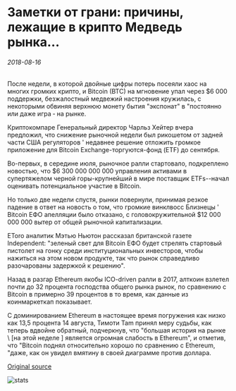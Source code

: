 # Заметки от грани: причины, лежащие в крипто Медведь рынка...

###### 2018-08-16

После недели, в которой двойные цифры потерь посеяли хаос на многих громких крипто, и Bitcoin (BTC) на мгновение упал через $6 000 поддержки, безжалостный медвежий настроения кружилась, с некоторыми обвиняя верхнюю монету бытия "экспонат" в "постоянно или даже игра ‐ на рынке.

Криптокомпаре Генеральный директор Чарльз Хейтер вчера предложил, что снижение рыночной недели был рикошетом от задней части США регуляторов ' недавнее решение отложить громкое приложение для Bitcoin Exchange-торгуются-фонд (ETF) до сентября.

Во-первых, в середине июля, рыночное ралли стартовало, подкреплено новостью, что $6 300 000 000 000 управления активами в супертяжелом черной горы-крупнейший в мире поставщик ETFs--начал оценивать потенциальное участие в Bitcoin.

Но только две недели спустя, рынки повернули, принимая резкое падение в ответ на новость о том, что громкие винклвосс Близнецы ' Bitcoin ЕФО апелляции было отказано, с головокружительной $12 000 000 000 вытер от общей рыночной капитализации.

EToro аналитик Мэтью Ньютон рассказал британской газете Independent: "зеленый свет для Bitcoin ЕФО будет стрелять стартовый пистолет на гонку среди институциональных инвесторов, чтобы нажиться на этом новом продукте, так что рынок справедливо разочарованы задержкой к решению".

Назад в разгар Ethereum якобы ICO-driven ралли в 2017, алткоин взлетел почти до 32 процента господства общего рынка рынок, по сравнению с Bitcoin в примерно 39 процентов в то время, как данные из коинмаркеткап показывает.

С доминированием Ethereum в настоящее время погружения как низко как 13,5 процента 14 августа, Тимоти Tam принял меру судьбы, как теперь вдвойне обратный, подчеркнув, что "большая история на рынке \ [на этой неделе \] является огромная слабость в Ethereum", и отметив, что "Bitcoin поднял относительно хорошо по сравнению с Ethereum, "даже, как он увидел вмятину в своей диаграмме против доллара.

[Original source](https://cointelegraph.com/news/notes-from-the-brink-reasons-behind-the-crypto-bear-market)

![stats](https://c.statcounter.com/11760860/0/a89fa40b/1/ "stats")